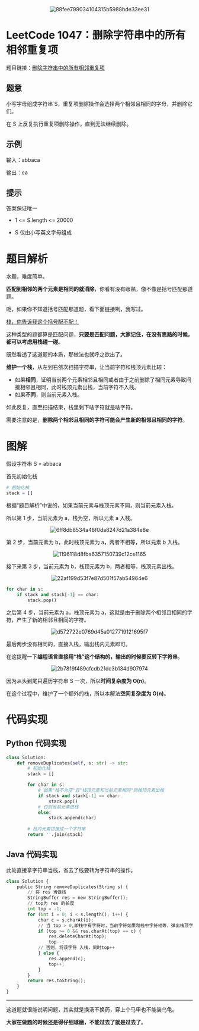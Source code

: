 <div align=center>

<img src="https://gitee.com/codegoudan/codegoudanIMG/raw/master/202201/20220115_221611704_20.jpg" alt="88fee799034104315b5988bde33ee31"  />

</div>

# LeetCode 1047：删除字符串中的所有相邻重复项

题目链接：[删除字符串中的所有相邻重复项](https://leetcode-cn.com/problems/remove-all-adjacent-duplicates-in-string/)



## 题意

小写字母组成字符串 S，重复项删除操作会选择两个相邻且相同的字母，并删除它们。

在 S 上反复执行重复项删除操作，直到无法继续删除。



## 示例

输入：abbaca

输出：ca



## 提示

答案保证唯一

- 1 <= S.length <= 20000

- S 仅由小写英文字母组成



# 题目解析

水题，难度简单。

**匹配到相邻的两个元素是相同的就消除**，你看有没有眼熟，像不像是括号匹配那道题。

呃，如果你不知道括号匹配那道题，看下面链接咧，我写过。



[栈，你告诉我这个括号配不配！](http://mp.weixin.qq.com/s?__biz=MzI0NjAxMDU5NA==&mid=2475920000&idx=1&sn=4d94d8c1fc33e43940a253c50f130252&chksm=ff22ed0dc855641baf002c72356fe58beb233e9dd9ff01875deab483728c2ebd5bf73f353e89&scene=21#wechat_redirect)


这种类型的题都算是匹配问题，**只要是匹配问题，大家记住，在没有思路的时候，都可以考虑用栈碰一碰**。

既然看透了这道题的本质，那做法也就呼之欲出了。

**维护一个栈**，从左到右依次扫描字符串，让当前字符和栈顶元素比较：

- 如果**相同**，证明当前两个元素相邻且相同或者由于之前删除了相同元素导致间接相邻且相同，此时栈顶元素出栈，当前字符不入栈。
- 如果**不同**，则当前元素入栈。

如此反复，直至扫描结束，栈里剩下啥字符就是啥字符。

需要注意的是，**删除两个相邻且相同的字符可能会产生新的相邻且相同的字符**。



# 图解

假设字符串 S = abbaca

首先初始化栈

```Python
# 初始化栈
stack = []
```

根据“题目解析”中说的，如果当前元素与栈顶元素不同，则当前元素入栈。

所以第 1 步，当前元素为 a，栈为空，所以元素 a 入栈。

<div align=center>
<img src="https://gitee.com/codegoudan/codegoudanIMG/raw/master/202201/20220102_170036175_0.jpg" alt="6ff8db8534a48f0da8247d21a384e8e"  />

</div>

第 2 步，当前元素为 b，此时栈顶元素为 a，两者不相等，所以元素 b 入栈。

<div align=center>

<img src="https://gitee.com/codegoudan/codegoudanIMG/raw/master/202201/20220102_170052282_0.jpg" alt="1196118d8fba6357150739c12ce1165"  />

</div>

接下来第 3 步，当前元素为 b，栈顶元素为 b，两者相等，栈顶元素出栈。

<div align=center>

<img src="https://gitee.com/codegoudan/codegoudanIMG/raw/master/202201/20220102_170107813_0.jpg" alt="22af199d53f7e87d501f57ab54964e6"  />

</div>

```Python
for char in s: 
    if stack and stack[-1] == char:
        stack.pop()
```

之后第 4 步，当前元素为 a，栈顶元素为 a，这就是由于删除两个相邻且相同的字符，产生了新的相邻且相同的字符。

<div align=center>

![d572722e0769d45a0127719121695f7](https://gitee.com/codegoudan/codegoudanIMG/raw/master/202201/20220102_170138102_0.jpg)

</div>

最后两步没有相同的，直接入栈，输出栈内元素即可。

在这提醒一下**编程语言直接用“栈”这个结构的，输出的时候要反转下字符串**。

<div align=center>

<img src="https://gitee.com/codegoudan/codegoudanIMG/raw/master/202201/20220102_170156784_0.jpg" alt="2b7819f489cfcdb21dc3b134d907974"  />

</div>

因为从头到尾只遍历字符串 S 一次，所以**时间复杂度为 O(n)**。

在这个过程中，维护了一个额外的栈，所以本解法**空间复杂度为 O(n)**。



# 代码实现



## Python 代码实现

```Python
class Solution:
    def removeDuplicates(self, s: str) -> str:
        # 初始化栈
        stack = []

        for char in s:
            # 如果"栈不为空"且"栈顶元素和当前元素相同"则栈顶元素出栈
            if stack and stack[-1] == char:
                stack.pop()
            # 否则当前元素进栈
            else:
                stack.append(char)
        
        # 栈内元素拼接成一个字符串
        return ''.join(stack)
```



## Java 代码实现

此处直接拿字符串当栈，省去了栈要转为字符串的操作。

```Python
class Solution {
    public String removeDuplicates(String s) {
        // 将 res 当做栈
        StringBuffer res = new StringBuffer();
        // top为 res 的长度
        int top = -1;
        for (int i = 0; i < s.length(); i++) {
            char c = s.charAt(i);
            // 当 top > 0,即栈中有字符时，当前字符如果和栈中字符相等，弹出栈顶字符，同时 top--
            if (top >= 0 && res.charAt(top) == c) {
                res.deleteCharAt(top);
                top--;
            // 否则，将该字符 入栈，同时top++
            } else {
                res.append(c);
                top++;
            }
        }
        return res.toString();
    }
}
```



---

这道题就很能说明问题，其实就是换汤不换药，穿上个马甲也不能装乌龟。

**大家在做题的时候还是得仔细琢磨，不能过去了就是过去了**。


